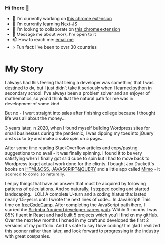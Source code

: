 ### Hi there 👋


- 🔭 I’m currently working on [this chrome extension](https://github.com/MisterMaroki/trade-tracker-extension-v1)
- 🌱 I’m currently learning Next-JS
- 👯 I’m looking to collaborate on [this chrome extension](https://github.com/MisterMaroki/trade-tracker-extension-v1)
- 💬 Message me about work, I'm open to it
- 📫 How to reach me: [email me](mailto:omar.maroki@outlook.com)
- ⚡ Fun fact: I've been to over 30 countries


# My Story


I always had this feeling that being a developer was something that I was destined to do, but I just didn't take it seriously when I learned python in secondary school. I've always been a problem solver and an enjoyer of mathematics, so you'd think that the natural path for me was in development of some kind. 

But no - I went straight into sales after finishing college because I thought life was all about the money...

3 years later, in 2020, when I found myself building Wordpress sites for small businesses during the pandemic, I was dipping my toes into jQuery and css to try and make a cube spin on a page... 

After some time reading StackOverflow articles and copy/pasting suggestions to no avail - it was finally spinning. I found it to be very satisfying when I finally got said cube to spin but I had to move back to Wordpress to get actual work done for the clients. I bought Jon Duckett's books on [HTML&CSS](https://www.amazon.co.uk/HTML-CSS-Design-Build-Websites/dp/1118008189), [JAVASCRIPT&jQUERY](https://www.amazon.co.uk/JavaScript-JQuery-Interactive-Front-End-Development/dp/1118531647/ref=pd_sbs_sccl_2_2/259-3047950-5705004?pd_rd_w=d3fvh&pf_rd_p=c07415a0-09a7-4604-aaca-c3fcee246443&pf_rd_r=VKPBHCRVHB8MVWMH46GJ&pd_rd_r=9a4c7b5d-82b8-478a-a58e-ce89f2f8ca74&pd_rd_wg=UJ7vM&pd_rd_i=1118531647&psc=1) and a little app called [Mimo](https://getmimo.com/) - it seemed to come so naturally. 

I enjoy things that have an answer that must be acquired by following patterns of calculations. And so naturally, I stopped coding and started landscaping... LOL! A complete U-turn and a coding hiatus that lasted nearly 1.5-years until I wrote the next lines of code... In JavaScript! This time on  [freeCodeCamp](https://www.freecodecamp.org/learn/javascript-algorithms-and-data-structures/). After completing the JavaScript path there, I started the [Scrimba frontend developer career path](https://scrimba.com/learn/frontend). Within 3 months I was 85% fluent in React and had built 5 projects which you'll find on my gitHub. Over the next few months I honed in my craft and developed the first 2 versions of my portfolio. And it's safe to say I love coding! I'm glad I realized this sooner rather than later, and look forward to progressing in the industry with great companies.
